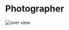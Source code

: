 # Photographer

![over view](https://user-images.githubusercontent.com/42955212/64860164-fba44100-d634-11e9-9dea-66579f416c65.png)

